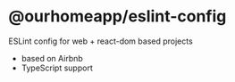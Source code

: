 # @ourhomeapp/eslint-config

ESLint config for web + react-dom based projects

- based on Airbnb
- TypeScript support
